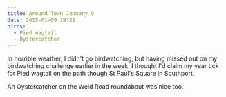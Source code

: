 ```yaml
---
title: Around Town January 9
date: 2015-01-09 19:21
birds:
  - Pied wagtail
  - Oystercatcher
---
```


In horrible weather, I didn't go birdwatching, but having missed out on my birdwatching challenge earlier in the week, I thought I'd claim my year tick for Pied wagtail on the path though St Paul's Square in Southport.

An Oystercatcher on the Weld Road roundabout was nice too.
